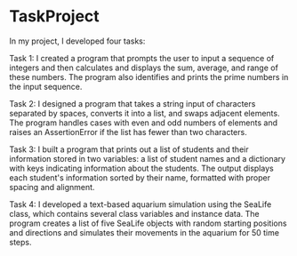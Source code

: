 # TaskProject

In my project, I developed four tasks:

Task 1:
I created a program that prompts the user to input a sequence of integers and then calculates and displays the sum, average, and range of these numbers. The program also identifies and prints the prime numbers in the input sequence.

Task 2:
I designed a program that takes a string input of characters separated by spaces, converts it into a list, and swaps adjacent elements. The program handles cases with even and odd numbers of elements and raises an AssertionError if the list has fewer than two characters.

Task 3:
I built a program that prints out a list of students and their information stored in two variables: a list of student names and a dictionary with keys indicating information about the students. The output displays each student's information sorted by their name, formatted with proper spacing and alignment.

Task 4:
I developed a text-based aquarium simulation using the SeaLife class, which contains several class variables and instance data. The program creates a list of five SeaLife objects with random starting positions and directions and simulates their movements in the aquarium for 50 time steps.
